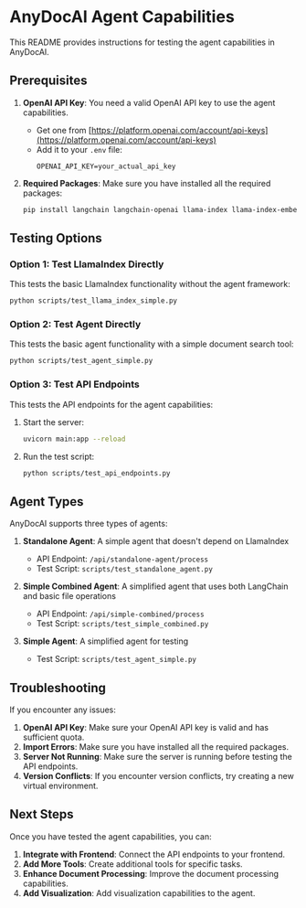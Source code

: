 # AnyDocAI Agent Capabilities

This README provides instructions for testing the agent capabilities in AnyDocAI.

## Prerequisites

1. **OpenAI API Key**: You need a valid OpenAI API key to use the agent capabilities.
   - Get one from [https://platform.openai.com/account/api-keys](https://platform.openai.com/account/api-keys)
   - Add it to your `.env` file:
     ```
     OPENAI_API_KEY=your_actual_api_key
     ```

2. **Required Packages**: Make sure you have installed all the required packages:
   ```bash
   pip install langchain langchain-openai llama-index llama-index-embeddings-openai llama-index-llms-openai
   ```

## Testing Options

### Option 1: Test LlamaIndex Directly

This tests the basic LlamaIndex functionality without the agent framework:

```bash
python scripts/test_llama_index_simple.py
```

### Option 2: Test Agent Directly

This tests the basic agent functionality with a simple document search tool:

```bash
python scripts/test_agent_simple.py
```

### Option 3: Test API Endpoints

This tests the API endpoints for the agent capabilities:

1. Start the server:
   ```bash
   uvicorn main:app --reload
   ```

2. Run the test script:
   ```bash
   python scripts/test_api_endpoints.py
   ```

## Agent Types

AnyDocAI supports three types of agents:

1. **Standalone Agent**: A simple agent that doesn't depend on LlamaIndex
   - API Endpoint: `/api/standalone-agent/process`
   - Test Script: `scripts/test_standalone_agent.py`

2. **Simple Combined Agent**: A simplified agent that uses both LangChain and basic file operations
   - API Endpoint: `/api/simple-combined/process`
   - Test Script: `scripts/test_simple_combined.py`

3. **Simple Agent**: A simplified agent for testing
   - Test Script: `scripts/test_agent_simple.py`

## Troubleshooting

If you encounter any issues:

1. **OpenAI API Key**: Make sure your OpenAI API key is valid and has sufficient quota.
2. **Import Errors**: Make sure you have installed all the required packages.
3. **Server Not Running**: Make sure the server is running before testing the API endpoints.
4. **Version Conflicts**: If you encounter version conflicts, try creating a new virtual environment.

## Next Steps

Once you have tested the agent capabilities, you can:

1. **Integrate with Frontend**: Connect the API endpoints to your frontend.
2. **Add More Tools**: Create additional tools for specific tasks.
3. **Enhance Document Processing**: Improve the document processing capabilities.
4. **Add Visualization**: Add visualization capabilities to the agent.
